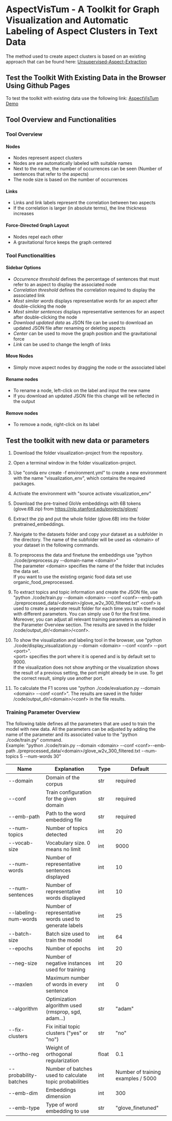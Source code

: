 # AspectVisTum - A Toolkit for Graph Visualization and Automatic Labeling of Aspect Clusters in Text Data

The method used to create aspect clusters is based on an existing approach that can be found here: [Unsupervised-Aspect-Extraction](https://github.com/BrambleXu/Unsupervised-Attention-Aspect-Extraction)

## Test the Toolkit With Existing Data in the Browser Using Github Pages
To test the toolkit with existing data use the following link: [AspectVisTum Demo](https://martinkirchhoff.github.io/AspectVisTum/)

## Tool Overview and Functionalities

### Tool Overview

#### Nodes
- Nodes represent aspect clusters
- Nodes are are automatically labeled with suitable names
- Next to the name, the number of occurrences can be seen (Number of sentences that refer to the aspects)
- The node size is based on the number of occurrences

#### Links
- Links and link labels represent the correlation between two aspects
- If the correlation is larger (in absolute terms), the line thickness increases

#### Force-Directed Graph Layout
- Nodes repel each other
- A gravitational force keeps the graph centered

### Tool Functionalities

#### Sidebar Options
- *Occurrence threshold* defines the percentage of sentences that must refer to an aspect to display the associated node
- *Correlation threshold* defines the correlation required to display the associated link
- *Most similar words* displays representative words for an aspect after double-clicking the node
- *Most similar sentences* displays representative sentences for an aspect after double-clicking the node
- *Download updated data* as JSON file can be used to download an updated JSON file after renaming or deleting aspects
- *Center* can be used to move the graph position and the gravitational force
- *Link* can be used to change the length of links

#### Move Nodes
- Simply move aspect nodes by dragging the node or the associated label

#### Rename nodes
- To rename a node, left-click on the label and input the new name
- If you download an updated JSON file this change will be reflected in the output

#### Remove nodes
- To remove a node, right-click on its label

## Test the toolkit with new data or parameters

1. Download the folder visualization-project from the repository.

2. Open a terminal window in the folder visualization-project.

3. Use "conda env create -f environment.yml" to create a new environment with the name "visualization_env", which contains the required packages.

4. Activate the environment with "source activate visualization_env"

5. Download the pre-trained GloVe embeddings with 6B tokens (glove.6B.zip) from https://nlp.stanford.edu/projects/glove/

6. Extract the zip and put the whole folder (glove.6B) into the folder pretrained_embeddings.

7. Navigate to the datasets folder and copy your dataset as a subfolder in the directory.  The name of the subfolder will be used as &lt;domain&gt; of your dataset in the following commands.

8. To preprocess the data and finetune the embeddings use "python ./code/preprocess.py --domain-name &lt;domain&gt;"  
The parameter &lt;domain&gt; specifies the name of the folder that includes the data set.   
If you want to use the existing organic food data set use organic_food_preprocessed.

9. To extract topics and topic information and create the JSON file, use "python ./code/train.py --domain &lt;domain&gt; --conf &lt;conf&gt;--emb-path ./preprocessed_data/&lt;domain&gt;/glove_w2v_300_filtered.txt"
&lt;conf&gt; is used to create a seperate result folder for each time you train the model with different parameters. You can simply use 0 for the first time.
Moreover, you can adjust all relevant training parameters as explained in the Parameter Overview section. The results are saved in the folder /code/output_dir/&lt;domain&gt;/&lt;conf&gt;.

10. To show the visualization and labeling tool in the browser, use "python ./code/display_visualization.py --domain &lt;domain&gt; --conf &lt;conf&gt; --port &lt;port&gt;".  
&lt;port&gt; specifies the port where it is opened and is by default set to 9000.  
If the visualization does not show anything or the visualization shows the result of a previous setting, the port might already be in use. To get the correct result, simply use another port.

11. To calculate the F1 scores use "python ./code/evaluation.py --domain &lt;domain&gt; --conf &lt;conf&gt;". The results are saved in the folder /code/output_dir/&lt;domain&gt;/&lt;conf&gt; in the file results.

### Training Parameter Overview

The following table defines all the parameters that are used to train the model with new data. All the parameters can be adjusted by adding the name of the parameter and its associated value to the "python ./code/train.py" command.   
Example: "python ./code/train.py --domain &lt;domain&gt; --conf &lt;conf&gt;--emb-path ./preprocessed_data/&lt;domain&gt;/glove_w2v_300_filtered.txt --num-topics 5 --num-words 30"

| Name                  | Explanation                                             | Type  | Default                            |
|-----------------------|---------------------------------------------------------|-------|------------------------------------|
| --domain              | Domain of the corpus                                    | str   | required                           |
| --conf                | Train configuration for the given domain                | str   | required                           |
| --emb-path            | Path to the word embedding file                         | str   | required                           |
| --num-topics          | Number of topics detected                               | int   | 20                                 |
| --vocab-size          | Vocabulary size. 0 means no limit                       | int   | 9000                               |
| --num-words           | Number of representative sentences displayed            | int   | 10                                 |
| --num-sentences       | Number of representative words displayed                | int   | 10                                 |
| --labeling-num-words  | Number of representative words used to generate labels  | int   | 25                                 |
| --batch-size          | Batch size used to train the model                      | int   | 64                                 |
| --epochs              | Number of epochs                                        | int   | 20                                 |
| --neg-size            | Number of negative instances used for training          | int   | 20                                 |
| --maxlen              | Maximum number of words in every sentence               | int   | 0                                  |
| --algorithm           | Optimization algorithm used (rmsprop, sgd, adam...)     | str   | "adam"                             |
| --fix-clusters        | Fix initial topic clusters ("yes" or "no")              | str   | "no"                               |
| --ortho-reg           | Weight of orthogonal regularization                     | float | 0.1                                |
| --probability-batches | Number of batches used to calculate topic probabilities | int   | Number of training examples / 5000 |
| --emb-dim             | Embeddings dimension                                    | int   | 300                                |
| --emb-type            | Type of word embedding to use                           | str   | "glove_finetuned"                  |

